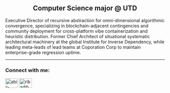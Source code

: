 <h2 align='center'> Computer Science major @ UTD </h2>
Executive Director of recursive abstraction for omni-dimensional algorithmic convergence, specializing in blockchain-adjacent contingencies and community deployment for cross-platform vibe containerization and heuristic distribution. Former Chief Architect of situational systematic architectural machinery at the global Institute for Inverse Dependency, while leading meta-leads of lead teams at Coporation Corp to maintain enterprise-grade regression uptime.

---

### Connect with me:
<a href="https://www.linkedin.com/in/mason-liu-59300b282/" target="blank"><img align="center" src="https://raw.githubusercontent.com/rahuldkjain/github-profile-readme-generator/master/src/images/icons/Social/linked-in-alt.svg" alt="abir-modak-b7151328b" height="30" width="40"/></a>
<a href="https://instagram.com/mason_liuu" target="blank"><img align="center" src="https://raw.githubusercontent.com/rahuldkjain/github-profile-readme-generator/master/src/images/icons/Social/instagram.svg" alt="ribadiba_" height="30" width="40" /></a>
